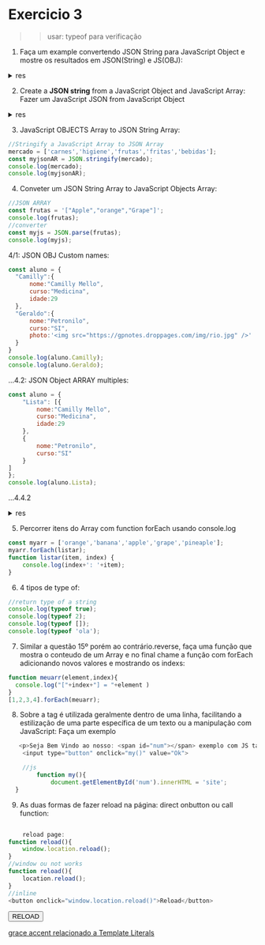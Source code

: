 # Exercicio 3

>>usar: typeof para verificação

1. Faça um example convertendo JSON String para JavaScript Object e mostre os resultados em JSON(String) e JS(OBJ):

<details>
<summary>res</summary>

```js
//convert JSON to JS Object
    const filmesx = ('{"filme":"American Pie","ano":2003,"Country":"USA"}');
//convert direct single line 
const filmes = JSON.parse('{"filme":"American Pie","ano":2003,"Country":"USA"}');
//convert com string
const obj = JSON.parse(filmesx);
 //mostra em OBJ
console.log(obj);
    //mostra JSON
console.log(filmes);
```
</details>


2. Create a **JSON string** from a JavaScript Object and JavaScript Array: 
Fazer um JavaScript JSON from  JavaScript Object 

<details>
<summary>res</summary>

```js
//Converter JS OBJ em JSON String
//Stringify a JavaScript Object
person = {
    name: 'Geraldo',
    age: 30,
    city: 'Maceio'
}
console.log(person);
//JSON.stringify() to convert it into a string.
const myJSON = JSON.stringify(person);

//myJSON is now a string, and ready to be sent to a server:
console.log(myJSON);
```

</details>

3. JavaScript OBJECTS Array to JSON String Array:

```js
//Stringify a JavaScript Array to JSON Array
mercado = ['carnes','higiene','frutas','fritas','bebidas'];
const myjsonAR = JSON.stringify(mercado);
console.log(mercado);
console.log(myjsonAR);
```

4. Conveter um JSON String Array to JavaScript Objects Array:

```js
//JSON ARRAY
const frutas = '["Apple","orange","Grape"]';
console.log(frutas);
//converter
const myjs = JSON.parse(frutas);
console.log(myjs);
```

  4/1:  JSON OBJ Custom names:

  ```js
const aluno = {
    "Camilly":{
        nome:"Camilly Mello",
        curso:"Medicina",
        idade:29
    },
    "Geraldo":{
        nome:"Petronilo",
        curso:"SI",
        photo:'<img src="https://gpnotes.droppages.com/img/rio.jpg" />' 
    }
}
console.log(aluno.Camilly);
console.log(aluno.Geraldo);

  ```
  ...4.2: JSON Object ARRAY multiples:

```js
const aluno = {
    "Lista": [{
        nome:"Camilly Mello",
        curso:"Medicina",
        idade:29
    },
    {
        nome:"Petronilo",
        curso:"SI"
    }
]
};
console.log(aluno.Lista);


```

...4.4.2

<details>
<summary>res</summary>

```js
const mercado = {
    "carnes":[{
        nome:"Suina",
        tipo:"10",
        photo:'<img src="https://gpnotes.droppages.com/img/rio.jpg" />'
    },
    {
        nome:"frango",
        tipo:"20",
    }
]
}

//exemple custom obj name.name2.name3

banco = {
  "trigg":{
    nome:"Trigg",
    limite:6000
  },
  "sx":{
    nome:"Santander",
    limite:5000,
    "fatura":{
      valor:2.566,
      venc:27,
    }
  },
}
console.log(banco.sx.fatura);


//example

banco = {
  "trigg":{
    nome:"Trigg",
    limite:6000
  },
  "santander":{
  "sx1":{
    nome:"SX final: 5555",
    limite:5000,
    "fatura":{
      valor:2.566,
      venc:27,
    }
},
"sx2":{
    nome:"SX final: 9999",
    limite:2000,
  }
  }
}
console.table(banco.santander.sx2);



//exemplo de obj single e multilple infos
//to multiple add []
card = {
  "trigg":{
    name:"Trigg",
    psw:"2395",
    limit:"6000",
    venc:"25"
  },
  "SX":[{
    psw:2395,
    limit:5000,
    venc:5
  },
  {
    psw: 2392,
    limit:2610,
    venc: 25
  }
]
}


```

</details>


5. Percorrer itens do Array com function  forEach usando console.log 
```ts
const myarr = ['orange','banana','apple','grape','pineaple'];
myarr.forEach(listar);
function listar(item, index) {
    console.log(index+': '+item);
}
```

6. 4 tipos de type of:
```js
//return type of a string
console.log(typeof true);
console.log(typeof 2);
console.log(typeof []);
console.log(typeof 'ola');
```

7. Similar a questão 15º porém ao contrário.reverse, faça uma função que mostra o conteudo de um Array e no final chame a função com forEach adicionando novos valores e mostrando os indexs:

```js
function meuarr(element,index){
  console.log("["+index+"] = "+element )
}
[1,2,3,4].forEach(meuarr);
```

8. Sobre a tag <span> é utilizada geralmente dentro de uma linha, facilitando a estilização de uma parte específica de um texto ou a manipulação com JavaScript:
Faça um exemplo

```js
   <p>Seja Bem Vindo ao nosso: <span id="num"></span> exemplo com JS tag <xmp><span></span></xmp></p>
    <input type="button" onclick="my()" value="Ok">

    //js
        function my(){
            document.getElementById('num').innerHTML = 'site';
  }
```

9. As duas formas de fazer reload na página: direct onbutton ou call function:
```js

    reload page:
function reload(){
    window.location.reload();
}
//window ou not works
function reload(){
    location.reload();
}
//inline
<button onclick="window.location.reload()">Reload</button>
```

<button onclick="location.reload()">RELOAD</button>

[grace accent relacionado a Template Literals](https://developer.mozilla.org/en-US/docs/Web/JavaScript/Reference/Template_literals)

